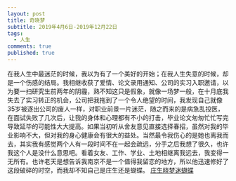 ```yaml
---
layout: post
title: 奇晓梦
subtitle: 2019年4月6日-2019年12月22日
tags:
  - 人生
comments: true
published: true
---
```

在我人生中最迷茫的时候，我以为有了一个美好的开始；在我人生失意的时候，却是一个伤感的结局。我相继收获了爱情、论文录用通知、公司的实习入职邀请，以为要一扫研究生前两年的阴霾，熟不知这只是假象，就像一场梦一般，在十月底我失去了实习转正的机会，公司把我拖到了一个令人绝望的时间，我发现自己就像35岁被逐出公司的废人一样，对职业前景一片迷茫，随之而来的是病急乱投医，在面试失败了几次后，让我的身体和心理都有不小的打击，毕业论文匆匆忙忙写完导致延毕的可能性大大提高。如果当初听从舍友意见直接选择春招，虽然对我的毕业影响不大，但对我的身心健康会有很大的益处。当然最令我伤心的是她也离我而去，其实我有感觉两个人有一段时间不在一起会疏远，分手之后我想了很久，也许我这个人是没什么意思吧。看着女友、工作、学业、土地相继离我远去，我变得一无所有。也许老天是想告诉我南京不是一个值得我留恋的地方，所以他迅速修好了这段破碎的时空，而我却不知自己是庄生还是蝴蝶。
[庄生晓梦迷蝴蝶](https://photos.app.goo.gl/HZ3T8eiVLA9d6pp56)
